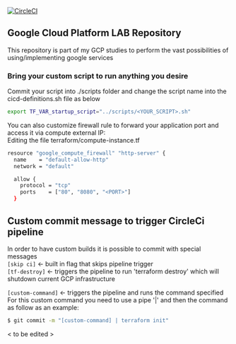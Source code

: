 [![CircleCI](https://circleci.com/gh/dodopontocom/terraform-gcp-lab.svg?style=svg)](https://circleci.com/gh/dodopontocom/terraform-gcp-lab)

## Google Cloud Platform LAB Repository
This repository is part of my GCP studies to perform the vast possibilities of using/implementing google services  

### Bring your custom script to run anything you desire
Commit your script into ./scripts folder and change the script name into the cicd-definitions.sh file as below  

``` sh
export TF_VAR_startup_script="../scripts/<YOUR_SCRIPT>.sh"
```

You can also customize firewall rule to forward your application port and access it via compute external IP:<port>  
Editing the file terraform/compute-instance.tf  
``` sh
resource "google_compute_firewall" "http-server" {
  name    = "default-allow-http"
  network = "default"

  allow {
    protocol = "tcp"
    ports    = ["80", "8080", "<PORT>"]
  }
```

## Custom commit message to trigger CircleCi pipeline
In order to have custom builds it is possible to commit with special messages  
`[skip ci]` <- built in flag that skips pipeline trigger  
`[tf-destroy]` <- triggers the pipeline to run 'terraform destroy' which will shutdown current GCP infrastructure  

`[custom-command]` <- triggers the pipeline and runs the command specified  
For this custom command you need to use a pipe '|' and then the command as follow as an example:  

``` sh
$ git commit -m "[custom-command] | terraform init"
```

< to be edited >
